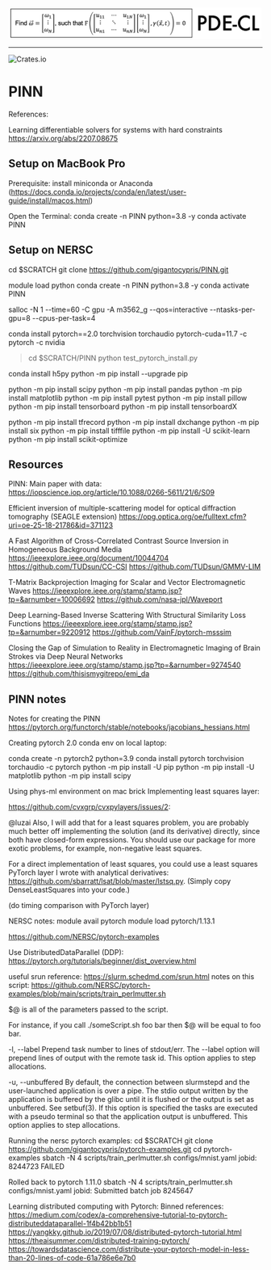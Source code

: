 <br/>
<p align="center"><img src="images/logo.png" width=500 /></p>

----
![Crates.io](https://img.shields.io/crates/l/Ap?color=black)

# PINN

References:

Learning differentiable solvers for systems with hard constraints
https://arxiv.org/abs/2207.08675

## Setup on MacBook Pro

Prerequisite: install miniconda or Anaconda (https://docs.conda.io/projects/conda/en/latest/user-guide/install/macos.html)

Open the Terminal:
conda create -n PINN python=3.8 -y
conda activate PINN


## Setup on NERSC

cd $SCRATCH
git clone https://github.com/gigantocypris/PINN.git

module load python
conda create -n PINN python=3.8 -y
conda activate PINN

salloc -N 1 --time=60 -C gpu -A m3562_g --qos=interactive --ntasks-per-gpu=8 --cpus-per-task=4

conda install pytorch==2.0 torchvision torchaudio pytorch-cuda=11.7 -c pytorch -c nvidia

> cd $SCRATCH/PINN
> python test_pytorch_install.py

conda install h5py
python -m pip install --upgrade pip

python -m pip install scipy
python -m pip install pandas
python -m pip install matplotlib
python -m pip install pytest
python -m pip install pillow
python -m pip install tensorboard
python -m pip install tensorboardX

python -m pip install tfrecord
python -m pip install dxchange
python -m pip install six
python -m pip install tifffile
python -m pip install -U scikit-learn
python -m pip install scikit-optimize

## Resources


PINN:
Main paper with data:
https://iopscience.iop.org/article/10.1088/0266-5611/21/6/S09

Efficient inversion of multiple-scattering model for optical diffraction tomography (SEAGLE extension)
https://opg.optica.org/oe/fulltext.cfm?uri=oe-25-18-21786&id=371123


A Fast Algorithm of Cross-Correlated Contrast Source Inversion in Homogeneous Background Media
https://ieeexplore.ieee.org/document/10044704
https://github.com/TUDsun/CC-CSI
https://github.com/TUDsun/GMMV-LIM

T-Matrix Backprojection Imaging for Scalar
and Vector Electromagnetic Waves
https://ieeexplore.ieee.org/stamp/stamp.jsp?tp=&arnumber=10006692
https://github.com/nasa-jpl/Waveport


Deep Learning-Based Inverse Scattering With
Structural Similarity Loss Functions
https://ieeexplore.ieee.org/stamp/stamp.jsp?tp=&arnumber=9220912
https://github.com/VainF/pytorch-msssim

Closing the Gap of Simulation to Reality in
Electromagnetic Imaging of Brain Strokes
via Deep Neural Networks
https://ieeexplore.ieee.org/stamp/stamp.jsp?tp=&arnumber=9274540
https://github.com/thisismygitrepo/emi_da


## PINN notes

Notes for creating the PINN
https://pytorch.org/functorch/stable/notebooks/jacobians_hessians.html

Creating pytorch 2.0 conda env on local laptop:

conda create -n pytorch2 python=3.9
conda install pytorch torchvision torchaudio -c pytorch
python -m pip install -U pip
python -m pip install -U matplotlib
python -m pip install scipy

Using phys-ml environment on mac brick
Implementing least squares layer:

https://github.com/cvxgrp/cvxpylayers/issues/2:

@luzai Also, I will add that for a least squares problem, you are probably much better off implementing the solution (and its derivative) directly, since both have closed-form expressions. You should use our package for more exotic problems, for example, non-negative least squares.

For a direct implementation of least squares, you could use a least squares PyTorch layer I wrote with analytical derivatives: https://github.com/sbarratt/lsat/blob/master/lstsq.py. (Simply copy DenseLeastSquares into your code.)

(do timing comparison with PyTorch layer)

NERSC notes:
module avail pytorch
module load pytorch/1.13.1

https://github.com/NERSC/pytorch-examples

Use DistributedDataParallel (DDP):
https://pytorch.org/tutorials/beginner/dist_overview.html


useful srun reference: https://slurm.schedmd.com/srun.html
notes on this script: https://github.com/NERSC/pytorch-examples/blob/main/scripts/train_perlmutter.sh

$@ is all of the parameters passed to the script.

For instance, if you call ./someScript.sh foo bar then $@ will be equal to foo bar.


-l, --label
Prepend task number to lines of stdout/err. The --label option will prepend lines of output with the remote task id. This option applies to step allocations.

-u, --unbuffered
By default, the connection between slurmstepd and the user-launched application is over a pipe. The stdio output written by the application is buffered by the glibc until it is flushed or the output is set as unbuffered. See setbuf(3). If this option is specified the tasks are executed with a pseudo terminal so that the application output is unbuffered. This option applies to step allocations.

Running the nersc pytorch examples:
cd $SCRATCH
git clone https://github.com/gigantocypris/pytorch-examples.git
cd pytorch-examples
sbatch -N 4 scripts/train_perlmutter.sh configs/mnist.yaml
jobid: 8244723
FAILED

Rolled back to pytorch 1.11.0
sbatch -N 4 scripts/train_perlmutter.sh configs/mnist.yaml
jobid: Submitted batch job 8245647


Learning distributed computing with Pytorch:
Binned references:
	https://medium.com/codex/a-comprehensive-tutorial-to-pytorch-distributeddataparallel-1f4b42bb1b51
	https://yangkky.github.io/2019/07/08/distributed-pytorch-tutorial.html
	https://theaisummer.com/distributed-training-pytorch/
	https://towardsdatascience.com/distribute-your-pytorch-model-in-less-than-20-lines-of-code-61a786e6e7b0

